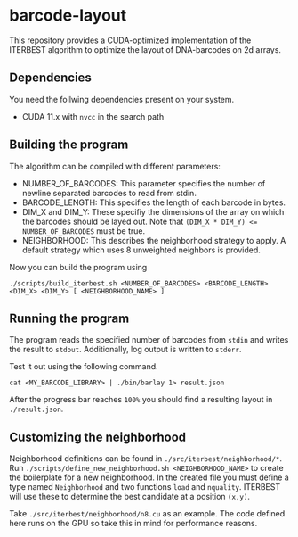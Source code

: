 # barcode-layout

This repository provides a CUDA-optimized implementation of the ITERBEST algorithm to optimize the layout of DNA-barcodes on 2d arrays.

## Dependencies

You need the follwing dependencies present on your system.

- CUDA 11.x with `nvcc` in the search path

## Building the program

The algorithm can be compiled with different parameters:

- NUMBER_OF_BARCODES: This parameter specifies the number of newline separated barcodes to read from stdin.
- BARCODE_LENGTH: This specifies the length of each barcode in bytes.
- DIM_X and DIM_Y: These specifiy the dimensions of the array on which the barcodes should be layed out. Note that `(DIM_X * DIM_Y) <= NUMBER_OF_BARCODES` must be true.
- NEIGHBORHOOD: This describes the neighborhood strategy to apply. A default strategy which uses 8 unweighted neighbors is provided.

Now you can build the program using

```
./scripts/build_iterbest.sh <NUMBER_OF_BARCODES> <BARCODE_LENGTH> <DIM_X> <DIM_Y> [ <NEIGHBORHOOD_NAME> ]
```

## Running the program

The program reads the specified number of barcodes from `stdin` and writes the result to `stdout`. Additionally, log output is written to `stderr`.

Test it out using the following command.

```
cat <MY_BARCODE_LIBRARY> | ./bin/barlay 1> result.json
```

After the progress bar reaches `100%` you should find a resulting layout in `./result.json`.

## Customizing the neighborhood

Neighborhood definitions can be found in `./src/iterbest/neighborhood/*`.
Run `./scripts/define_new_neighborhood.sh <NEIGHBORHOOD_NAME>` to create the boilerplate for a new neighborhood.
In the created file you must define a type named `Neighborhood` and two functions `load` and `nquality`. ITERBEST will use these to determine the best candidate at a position `(x,y)`.

Take `./src/iterbest/neighborhood/n8.cu` as an example.
The code defined here runs on the GPU so take this in mind for performance reasons.
